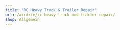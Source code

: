 ```yaml
---
title: "RC Heavy Truck & Trailer Repair"
url: /airdrie/rc-heavy-truck-und-trailer-repair/
shop: Allgemein
---
```

